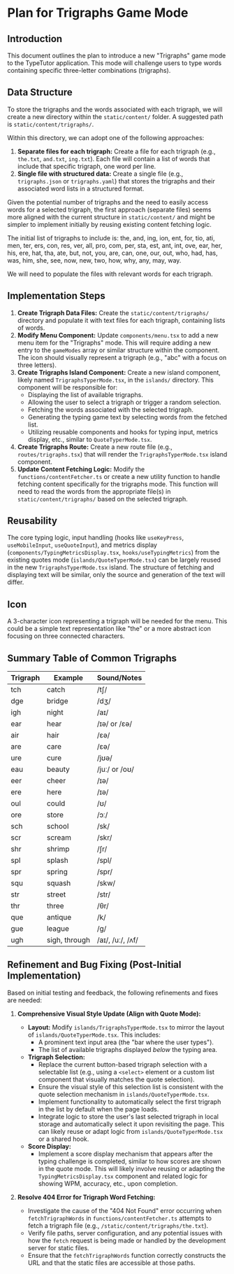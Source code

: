 # Plan for Trigraphs Game Mode

## Introduction

This document outlines the plan to introduce a new "Trigraphs" game mode to the TypeTutor application. This mode will challenge users to type words containing specific three-letter combinations (trigraphs).

## Data Structure

To store the trigraphs and the words associated with each trigraph, we will create a new directory within the `static/content/` folder. A suggested path is `static/content/trigraphs/`.

Within this directory, we can adopt one of the following approaches:

1.  **Separate files for each trigraph:** Create a file for each trigraph (e.g., `the.txt`, `and.txt`, `ing.txt`). Each file will contain a list of words that include that specific trigraph, one word per line.
2.  **Single file with structured data:** Create a single file (e.g., `trigraphs.json` or `trigraphs.yaml`) that stores the trigraphs and their associated word lists in a structured format.

Given the potential number of trigraphs and the need to easily access words for a selected trigraph, the first approach (separate files) seems more aligned with the current structure in `static/content/` and might be simpler to implement initially by reusing existing content fetching logic.

The initial list of trigraphs to include is: the, and, ing, ion, ent, for, tio, ati, men, ter, ers, con, res, ver, all, pro, com, per, sta, est, ant, int, ove, ear, her, his, ere, hat, tha, ate, but, not, you, are, can, one, our, out, who, had, has, was, him, she, see, now, new, two, how, why, any, may, way.

We will need to populate the files with relevant words for each trigraph.

## Implementation Steps

1.  **Create Trigraph Data Files:** Create the `static/content/trigraphs/` directory and populate it with text files for each trigraph, containing lists of words.
2.  **Modify Menu Component:** Update `components/menu.tsx` to add a new menu item for the "Trigraphs" mode. This will require adding a new entry to the `gameModes` array or similar structure within the component. The icon should visually represent a trigraph (e.g., "abc" with a focus on three letters).
3.  **Create Trigraphs Island Component:** Create a new island component, likely named `TrigraphsTyperMode.tsx`, in the `islands/` directory. This component will be responsible for:
    *   Displaying the list of available trigraphs.
    *   Allowing the user to select a trigraph or trigger a random selection.
    *   Fetching the words associated with the selected trigraph.
    *   Generating the typing game text by selecting words from the fetched list.
    *   Utilizing reusable components and hooks for typing input, metrics display, etc., similar to `QuoteTyperMode.tsx`.
4.  **Create Trigraphs Route:** Create a new route file (e.g., `routes/trigraphs.tsx`) that will render the `TrigraphsTyperMode.tsx` island component.
5.  **Update Content Fetching Logic:** Modify the `functions/contentFetcher.ts` or create a new utility function to handle fetching content specifically for the trigraphs mode. This function will need to read the words from the appropriate file(s) in `static/content/trigraphs/` based on the selected trigraph.

## Reusability

The core typing logic, input handling (hooks like `useKeyPress`, `useMobileInput`, `useQuoteInput`), and metrics display (`components/TypingMetricsDisplay.tsx`, `hooks/useTypingMetrics`) from the existing quotes mode (`islands/QuoteTyperMode.tsx`) can be largely reused in the new `TrigraphsTyperMode.tsx` island. The structure of fetching and displaying text will be similar, only the source and generation of the text will differ.

## Icon

A 3-character icon representing a trigraph will be needed for the menu. This could be a simple text representation like "the" or a more abstract icon focusing on three connected characters.

## Summary Table of Common Trigraphs

| Trigraph | Example        | Sound/Notes              |
|----------|---------------|--------------------------|
| tch      | catch         | /tʃ/                     |
| dge      | bridge        | /dʒ/                     |
| igh      | night         | /aɪ/                     |
| ear      | hear          | /ɪə/ or /ɛə/             |
| air      | hair          | /ɛə/                     |
| are      | care          | /ɛə/                     |
| ure      | cure          | /jʊə/                    |
| eau      | beauty        | /juː/ or /oʊ/            |
| eer      | cheer         | /ɪə/                     |
| ere      | here          | /ɪə/                     |
| oul      | could         | /ʊ/                      |
| ore      | store         | /ɔː/                     |
| sch      | school        | /sk/                     |
| scr      | scream        | /skr/                    |
| shr      | shrimp        | /ʃr/                     |
| spl      | splash        | /spl/                    |
| spr      | spring        | /spr/                    |
| squ      | squash        | /skw/                    |
| str      | street        | /str/                    |
| thr      | three         | /θr/                     |
| que      | antique       | /k/                      |
| gue      | league        | /g/                      |
| ugh      | sigh, through | /aɪ/, /uː/, /ʌf/         |

## Refinement and Bug Fixing (Post-Initial Implementation)

Based on initial testing and feedback, the following refinements and fixes are needed:

1.  **Comprehensive Visual Style Update (Align with Quote Mode):**
    *   **Layout:** Modify `islands/TrigraphsTyperMode.tsx` to mirror the layout of `islands/QuoteTyperMode.tsx`. This includes:
        *   A prominent text input area (the "bar where the user types").
        *   The list of available trigraphs displayed *below* the typing area.
    *   **Trigraph Selection:**
        *   Replace the current button-based trigraph selection with a selectable list (e.g., using a `<select>` element or a custom list component that visually matches the quote selection).
        *   Ensure the visual style of this selection list is consistent with the quote selection mechanism in `islands/QuoteTyperMode.tsx`.
        *   Implement functionality to automatically select the first trigraph in the list by default when the page loads.
        *   Integrate logic to store the user's last selected trigraph in local storage and automatically select it upon revisiting the page. This can likely reuse or adapt logic from `islands/QuoteTyperMode.tsx` or a shared hook.
    *   **Score Display:**
        *   Implement a score display mechanism that appears after the typing challenge is completed, similar to how scores are shown in the quote mode. This will likely involve reusing or adapting the `TypingMetricsDisplay.tsx` component and related logic for showing WPM, accuracy, etc., upon completion.

2.  **Resolve 404 Error for Trigraph Word Fetching:**
    *   Investigate the cause of the "404 Not Found" error occurring when `fetchTrigraphWords` in `functions/contentFetcher.ts` attempts to fetch a trigraph file (e.g., `/static/content/trigraphs/the.txt`).
    *   Verify file paths, server configuration, and any potential issues with how the `fetch` request is being made or handled by the development server for static files.
    *   Ensure that the `fetchTrigraphWords` function correctly constructs the URL and that the static files are accessible at those paths.
